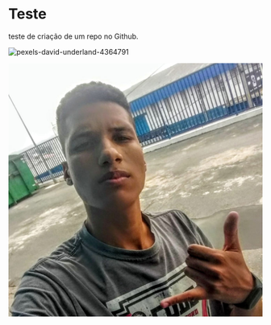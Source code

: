 # Teste

teste de criação de um repo no Github.

![pexels-david-underland-4364791](https://user-images.githubusercontent.com/78577518/114451728-f6f79400-9bad-11eb-9447-ef96087ebe72.jpg)

<img src = "https://github.com/Matheus310798/teste/blob/main/00.jpeg?raw=true">